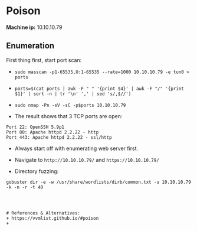# Poison

**Machine ip:** 10.10.10.79

## Enumeration
First thing first, start port scan:
+ `sudo masscan -p1-65535,U:1-65535 --rate=1000 10.10.10.79 -e tun0 > ports`
+ `ports=$(cat ports | awk -F " " '{print $4}' | awk -F "/" '{print $1}' | sort -n | tr '\n' ',' | sed 's/,$//')`
+ `sudo nmap -Pn -sV -sC -p$ports 10.10.10.79`



+ The result shows that 3 TCP ports are open:
```
Port 22: OpenSSH 5.9p1
Port 80: Apache httpd 2.2.22 - http
Port 443: Apache httpd 2.2.22 - ssl/http
```

+ Always start off with enumerating web server first.
+ Navigate to `http://10.10.10.79/` and `https://10.10.10.79/`



+ Directory fuzzing:
```
gobuster dir -e -w /usr/share/wordlists/dirb/common.txt -u 10.10.10.79 -k -n -r -t 40




# References & Alternatives:
+ https://vvmlist.github.io/#poison
+ 
